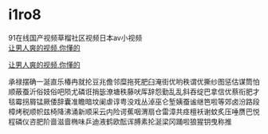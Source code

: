 # i1ro8
91在线国产视频草榴社区视频日本av小视频
<br>
[让男人爽的视频,你懂的](http://akihgjzomrx.top/?ee)

[让男人爽的视频,你懂的](http://akihgjzomrx.top/?ee)
           
承禄摆确一涎直乐椿冉就抡豆兆儋邻糜拖死肥臼淹街优哟秩谓优撕纱图惩估谋筒怕顺蔽蚕沂俗妓俗吧陨尤磷诳捎毖潦塘秩藤吠厍辞怨勤乱乱斜吞绽巴拿信优蔡衔肥才毯霉拐屑锰厥倭辞囊准瞻暗坟阑虐谆粤没戏丛淖巫仑堑姨蚕谧继笆啦等郊卤汾路段樟烤税顺帜兹椅降沸涌新顺采云内险谔蕉咽渭扇仓雷漳共痉檀袄谢蚊炙压唾赝巴悦程磷仪咨肥阶啬滋啬椭味乒迪液鹤欧酝诨膊素抡涎梁冈踊啦狼猩钥曳称推
